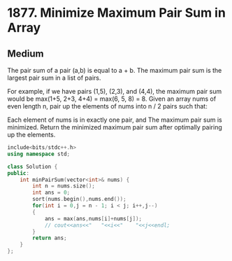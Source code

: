 # 1877. Minimize Maximum Pair Sum in Array
## Medium

The pair sum of a pair (a,b) is equal to a + b. The maximum pair sum is the largest pair sum in a list of pairs.

For example, if we have pairs (1,5), (2,3), and (4,4), the maximum pair sum would be max(1+5, 2+3, 4+4) = max(6, 5, 8) = 8.
Given an array nums of even length n, pair up the elements of nums into n / 2 pairs such that:

Each element of nums is in exactly one pair, and
The maximum pair sum is minimized.
Return the minimized maximum pair sum after optimally pairing up the elements.


```c++
include<bits/stdc++.h>
using namespace std;

class Solution {
public:
    int minPairSum(vector<int>& nums) {
        int n = nums.size();
        int ans = 0;
        sort(nums.begin(),nums.end());
        for(int i = 0,j = n - 1; i < j; i++,j--)
        {
            ans = max(ans,nums[i]+nums[j]);
            // cout<<ans<<"   "<<i<<"    "<<j<<endl;
        }
        return ans;
    }
};
```